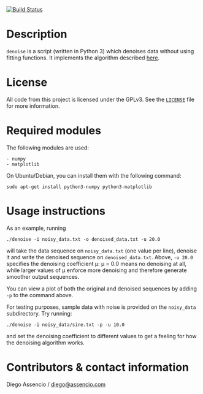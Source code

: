 [![Build Status](https://travis-ci.org/dassencio/denoise.svg?branch=master)](https://travis-ci.org/dassencio/denoise)

Description
===========

`denoise` is a script (written in Python 3) which denoises data without using
fitting functions.  It implements the algorithm described
[here](http://diego.assencio.com/?index=df0bdbd936cfac191141770bf91a6b6e).


License
=======

All code from this project is licensed under the GPLv3. See the
[`LICENSE`](https://github.com/dassencio/denoise/tree/master/LICENSE)
file for more information.


Required modules
================

The following modules are used:

    - numpy
    - matplotlib

On Ubuntu/Debian, you can install them with the following command:

	sudo apt-get install python3-numpy python3-matplotlib


Usage instructions
==================

As an example, running

	./denoise -i noisy_data.txt -o denoised_data.txt -u 20.0

will take the data sequence on `noisy_data.txt` (one value per line), denoise it
and write the denoised sequence on `denoised_data.txt`. Above, `-u 20.0` specifies
the denoising coefficient &mu;: &mu; = 0.0 means no denoising at all, while larger
values of &mu; enforce more denoising and therefore generate smoother output
sequences.

You can view a plot of both the original and denoised sequences by adding `-p`
to the command above.

For testing purposes, sample data with noise is provided on the `noisy_data`
subdirectory. Try running:

	./denoise -i noisy_data/sine.txt -p -u 10.0

and set the denoising coefficient to different values to get a feeling for
how the denoising algorithm works.


Contributors & contact information
==================================

Diego Assencio / diego@assencio.com
